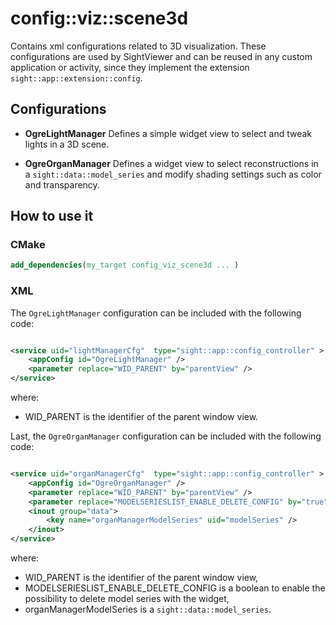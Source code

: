# config::viz::scene3d

Contains xml configurations related to 3D visualization. These configurations are used by SightViewer and can be reused in any custom application or activity, since they implement the extension `sight::app::extension::config`.

## Configurations

- **OgreLightManager**
Defines a simple widget view to select and tweak lights in a 3D scene.

- **OgreOrganManager**
Defines a widget view to select reconstructions in a `sight::data::model_series` and modify shading settings such as
color and transparency.

## How to use it

### CMake

```cmake
add_dependencies(my_target config_viz_scene3d ... )
```

### XML

The `OgreLightManager` configuration can be included with the following code:

```xml

<service uid="lightManagerCfg"  type="sight::app::config_controller" >
    <appConfig id="OgreLightManager" />
    <parameter replace="WID_PARENT" by="parentView" />
</service>
```

where:
- WID_PARENT is the identifier of the parent window view.

Last, the `OgreOrganManager` configuration can be included with the following code:

```xml

<service uid="organManagerCfg"  type="sight::app::config_controller" >
    <appConfig id="OgreOrganManager" />
    <parameter replace="WID_PARENT" by="parentView" />
    <parameter replace="MODELSERIESLIST_ENABLE_DELETE_CONFIG" by="true" />
    <inout group="data">
        <key name="organManagerModelSeries" uid="modelSeries" />
    </inout>
</service>
```

where:
- WID_PARENT is the identifier of the parent window view,
- MODELSERIESLIST_ENABLE_DELETE_CONFIG is a boolean to enable the possibility to delete model series with the widget,
- organManagerModelSeries is a `sight::data::model_series`.
